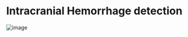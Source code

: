 # Intracranial Hemorrhage detection
![image](https://github.com/user-attachments/assets/32201390-ac2e-4283-9328-3a1d9b137d67)

